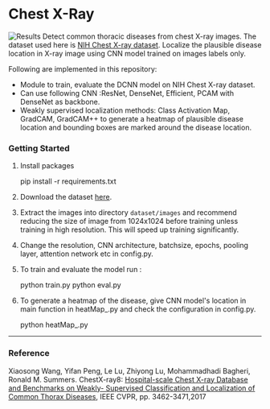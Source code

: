 # Chest X-Ray
![Results](https://github.com/alinstein/X_RAY/pictures/blob/master/sample.png)
Detect common thoracic diseases from chest X-ray images. The dataset used here is [NIH Chest X-ray dataset](https://www.nih.gov/news-events/news-releases/nih-clinical-center-provides-one-largest-publicly-available-chest-x-ray-datasets-scientific-community).
Localize the plausible disease location in X-ray image using CNN model trained on images labels only.

Following are implemented in this repository:
* Module to train, evaluate the DCNN model on NIH Chest X-ray dataset.
* Can use following CNN :ResNet, DenseNet, Efficient, PCAM with DenseNet as backbone.
* Weakly supervised localization methods: Class Activation Map, GradCAM, GradCAM++ to generate a heatmap 
  of plausible disease location and bounding boxes are marked around the disease location.

### Getting Started
1. Install  packages

    
    pip install -r requirements.txt
2. Download the dataset [here]((https://www.nih.gov/news-events/news-releases/nih-clinical-center-provides-one-largest-publicly-available-chest-x-ray-datasets-scientific-community)).
3. Extract the images into directory `dataset/images` and recommend reducing the size of image from 1024x1024 before training unless training in high resolution. 
   This will speed up training significantly.
4. Change the resolution, CNN architecture, batchsize, epochs, pooling layer, attention network etc in config.py.
5. To train and evaluate the model run :


    python train.py
    python eval.py

6. To generate a heatmap of the disease, give CNN model's location in main function in heatMap_.py 
   and check the configuration in config.py.
   

    python heatMap_.py

----------------------------------------------
### Reference
Xiaosong Wang, Yifan Peng, Le Lu, Zhiyong Lu, Mohammadhadi Bagheri, Ronald M. Summers. ChestX-ray8: [Hospital-scale Chest X-ray Database and Benchmarks on Weakly- Supervised Classification and Localization of Common Thorax Diseases](https://arxiv.org/pdf/1705.02315.pdf), IEEE CVPR, pp. 3462-3471,2017
